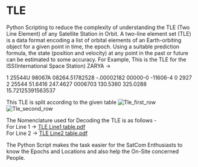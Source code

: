 # TLE
Python Scripting to reduce the complexity of understanding the TLE (Two Line Element) of any Satellite Station in Orbit. 
A two-line element set (TLE) is a data format encoding a list of orbital elements of an Earth-orbiting object for a given point in time, the epoch. Using a suitable prediction formula, the state (position and velocity) at any point in the past or future can be estimated to some accuracy.
For Example, This is the TLE for the ISS(International Space Station) ZARYA ->

1 25544U 98067A   08264.51782528 -.00002182  00000-0 -11606-4 0  2927 <br>
2 25544  51.6416 247.4627 0006703 130.5360 325.0288 15.72125391563537

This TLE is split according to the given table
![Tle_first_row](https://user-images.githubusercontent.com/65976160/137477884-f8e55d2a-5dea-4a63-a05f-8f5f7b65c503.jpg)
![Tle_second_row](https://user-images.githubusercontent.com/65976160/137478037-341a419a-ead2-4713-8dd6-87f92a1a4cc3.jpg)

The Nomenclature used for Decoding the TLE is as follows - <br>
For Line 1 ->
[TLE Line1 table.pdf](https://github.com/Brlimaye/TLE/files/7353010/TLE.Line1.table.pdf) <br>
For Line 2 ->
[TLE Line2 table.pdf](https://github.com/Brlimaye/TLE/files/7353011/TLE.Line2.table.pdf) <br>

The Python Script makes the task easier for the SatCom Enthusiasts to know the Epochs and Locations and also help the On-Site concerned People.
